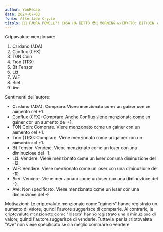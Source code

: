 ```yaml
---
author: YouRecap
date: 2024-07-03
fonte: AfterSide Crypto
titolo: 🚨😳 PAURA POWELL?! COSA HA DETTO 😳🚨 MORNING w/CRYPTO: BITCOIN / ALTCOINS [time sensitive]
---
```


Criptovalute menzionate:
1. Cardano (ADA)
2. Conflux (CFX)
3. TON Coin
4. Tron (TRX)
5. Bit Tensor
6. Lid
7. WIF
8. Bret
9. Ave

Sentimenti dell'autore:
- Cardano (ADA): Comprare. Viene menzionato come un gainer con un aumento del +1.
- Conflux (CFX): Comprare. Anche Conflux viene menzionato come un gainer con un aumento del +1.
- TON Coin: Comprare. Viene menzionato come un gainer con un aumento del +1.
- Tron (TRX): Comprare. Viene menzionato come un gainer con un aumento del +1.
- Bit Tensor: Vendere. Viene menzionato come un loser con una diminuzione del -1.
- Lid: Vendere. Viene menzionato come un loser con una diminuzione del -12.
- WIF: Vendere. Viene menzionato come un loser con una diminuzione del -10.
- Bret: Vendere. Viene menzionato come un loser con una diminuzione del -9.
- Ave: Non specificato. Viene menzionato come un loser con una diminuzione del -9.

Motivazioni:
Le criptovalute menzionate come "gainers" hanno registrato un aumento di valore, quindi l'autore suggerisce di comprarle. Al contrario, le criptovalute menzionate come "losers" hanno registrato una diminuzione di valore, quindi l'autore suggerisce di venderle. Tuttavia, per la criptovaluta "Ave" non viene specificato se sia meglio comprare o vendere.
